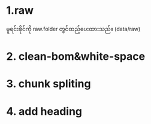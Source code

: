 # 1.raw
မူရင်းဖိုင်ကို raw.folder တွင်ထည့်ပေးထားသည်။ (data/raw)

# 2. clean-bom&white-space

# 3. chunk spliting
# 4. add heading
#
